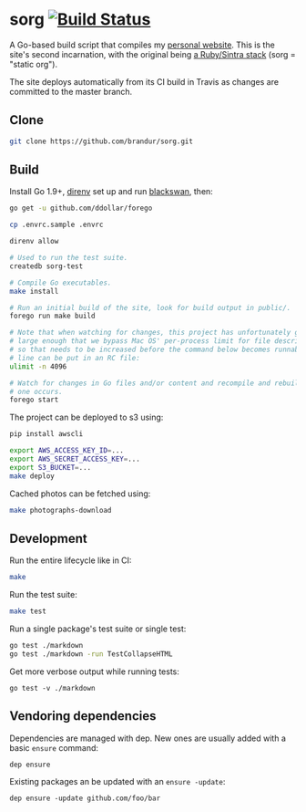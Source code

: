 # sorg [![Build Status](https://travis-ci.org/brandur/sorg.svg?branch=master)](https://travis-ci.org/brandur/sorg)

A Go-based build script that compiles my [personal website][brandur]. This is
the site's second incarnation, with the original being [a Ruby/Sintra
stack][org] (sorg = "static org").

The site deploys automatically from its CI build in Travis as changes are
committed to the master branch.

## Clone

``` sh
git clone https://github.com/brandur/sorg.git
```

## Build

Install Go 1.9+, [direnv][direnv] set up and run [blackswan][blackswan], then:

``` sh
go get -u github.com/ddollar/forego

cp .envrc.sample .envrc

direnv allow

# Used to run the test suite.
createdb sorg-test

# Compile Go executables.
make install

# Run an initial build of the site, look for build output in public/.
forego run make build

# Note that when watching for changes, this project has unfortunately gotten
# large enough that we bypass Mac OS' per-process limit for file descriptors,
# so that needs to be increased before the command below becomes runnable. This
# line can be put in an RC file:
ulimit -n 4096

# Watch for changes in Go files and/or content and recompile and rebuild when
# one occurs.
forego start
```

The project can be deployed to s3 using:

``` sh
pip install awscli

export AWS_ACCESS_KEY_ID=...
export AWS_SECRET_ACCESS_KEY=...
export S3_BUCKET=...
make deploy
```

Cached photos can be fetched using:

``` sh
make photographs-download
```

## Development

Run the entire lifecycle like in CI:

``` sh
make
```

Run the test suite:

``` sh
make test
```

Run a single package's test suite or single test:

``` sh
go test ./markdown
go test ./markdown -run TestCollapseHTML
```

Get more verbose output while running tests:

```
go test -v ./markdown
```

## Vendoring dependencies

Dependencies are managed with dep. New ones are usually added with a basic
`ensure` command:

    dep ensure

Existing packages an be updated with an `ensure -update`:

    dep ensure -update github.com/foo/bar

[blackswan]: https://github.com/brandur/blackswan
[brandur]: https://brandur.org
[direnv]: https://direnv.net/
[org]: https://github.com/brandur/org

<!--
# vim: set tw=79:
-->
